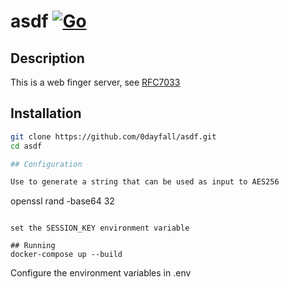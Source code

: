 # asdf [![Go](https://github.com/0dayfall/asdf/actions/workflows/go.yml/badge.svg)](https://github.com/0dayfall/asdf/actions/workflows/go.yml)

## Description

This is a web finger server, see [RFC7033](https://datatracker.ietf.org/doc/html/rfc7033)

## Installation

```bash
git clone https://github.com/0dayfall/asdf.git
cd asdf

## Configuration

Use to generate a string that can be used as input to AES256 
```
openssl rand -base64 32
```

set the SESSION_KEY environment variable

## Running
docker-compose up --build
```

Configure the environment variables in .env
